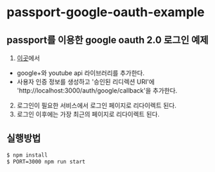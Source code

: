 # passport-google-oauth-example

## passport를 이용한 google oauth 2.0 로그인 예제

1. [이곳](https://console.developers.google.com)에서 
  - google+와 youtube api 라이브러리를 추가한다.
  - 사용자 인증 정보를 생성하고 '승인된 리디렉션 URI'에 'http://localhost:3000/auth/google/callback'을 추가한다.
2. 로그인이 필요한 서비스에서 로그인 페이지로 리다이렉트 된다.
3. 로그인 이후에는 가장 최근의 페이지로 리다이렉트 된다.

## 실행방법

```bash
$ npm install
$ PORT=3000 npm run start
```